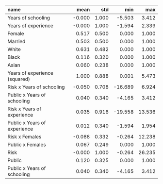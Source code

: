 | name                          |   mean |   std |     min |    max |
|:------------------------------|-------:|------:|--------:|-------:|
| Years of schooling            | -0.000 | 1.000 |  -5.503 |  3.412 |
| Years of experience           | -0.000 | 1.000 |  -1.594 |  2.339 |
| Female                        |  0.517 | 0.500 |   0.000 |  1.000 |
| Married                       |  0.503 | 0.500 |   0.000 |  1.000 |
| White                         |  0.631 | 0.482 |   0.000 |  1.000 |
| Black                         |  0.116 | 0.320 |   0.000 |  1.000 |
| Asian                         |  0.060 | 0.238 |   0.000 |  1.000 |
| Years of experience (squared) |  1.000 | 0.888 |   0.001 |  5.473 |
| Risk x Years of schooling     | -0.050 | 0.708 | -16.689 |  6.924 |
| Public x Years of schooling   |  0.040 | 0.340 |  -4.165 |  3.412 |
| Risk x Years of experience    |  0.035 | 0.916 | -19.558 | 13.536 |
| Public x Years of experience  |  0.012 | 0.340 |  -1.594 |  1.954 |
| Risk x Females                | -0.088 | 0.332 |  -0.264 | 12.238 |
| Public x Females              |  0.067 | 0.249 |   0.000 |  1.000 |
| Risk                          | -0.000 | 1.000 |  -0.264 | 26.235 |
| Public                        |  0.120 | 0.325 |   0.000 |  1.000 |
| Public x Years of schooling   |  0.040 | 0.340 |  -4.165 |  3.412 |
